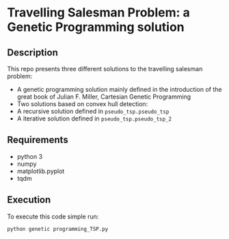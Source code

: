 # Travelling Salesman Problem: a Genetic Programming solution

## Description

This repo presents three different solutions to the travelling salesman problem:
- A genetic programming solution mainly defined in the introduction of the great book of Julian F. Miller, Cartesian Genetic Programming
- Two solutions based on convex hull detection:
 - A recursive solution defined in `pseudo_tsp.pseudo_tsp`
 - A iterative solution defined in `pseudo_tsp.pseudo_tsp_2`

## Requirements

- python 3
- numpy
- matplotlib.pyplot
- tqdm

## Execution

To execute this code simple run:
```
python genetic programming_TSP.py
```

